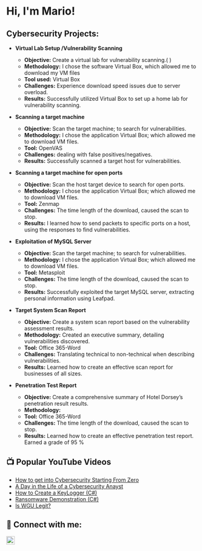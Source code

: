<h1>Hi, I'm Mario! 

<h2>Cybersecurity Projects:</h2>

- <b> Virtual Lab Setup /Vulnerability Scanning </b>

  - **Objective:** Create a virtual lab for vulnerability scanning.(   )
  - **Methodology:** I chose the software Virtual Box, which allowed me to download my VM files
  - **Tool used:** Virtual Box
  - **Challenges:** Experience download speed issues due to server overload.  
  - **Results:** Successfully utilized Virtual Box to set up a home lab for vulnerability scanning. 
    
- <b>Scanning a target machine</b>
  
  - **Objective:** Scan the target machine; to search for vulnerabilities.
  - **Methodology:** I chose the application Virtual Box; which allowed me to download VM files.
  - **Tool:** OpenVAS
  - **Challenges:** dealing with false positives/negatives.
  - **Results:** Successfully scanned a target host for vulnerabilities.
    
- <b>Scanning a target machine for open ports</b>

  - **Objective:** Scan the host target device to search for open ports.
  - **Methodology:** I chose the application Virtual Box; which allowed me to download VM files.
  - **Tool:** Zenmap
  - **Challenges:** The time length of the download, caused the scan to stop.
  - **Results:** I learned how to send packets to specific ports on a host, using the responses to find vulnerabilities.
    
- <b> Exploitation of MySQL Server </b>

  - **Objective:** Scan the target machine; to search for vulnerabilities.
  - **Methodology:** I chose the application Virtual Box; which allowed me to download VM files.
  - **Tool:** Metasploit
  - **Challenges:** The time length of the download, caused the scan to stop.
  - **Results:** Successfully exploited the target MySQL server, extracting personal information using Leafpad. 

- <b>Target System Scan Report</b>

  - **Objective:** Create a system scan report based on the vulnerability assessment results.
  - **Methodology:** Created an executive summary, detailing vulnerabilities discovered.
  - **Tool:** Office 365-Word
  - **Challenges:** Translating technical to non-technical when describing vulnerabilities.
  - **Results:** Learned how to create an effective scan report for businesses of all sizes.
 
- <b> Penetration Test Report </b>

  - **Objective:** Create a comprehensive summary of Hotel Dorsey’s penetration result results.
  - **Methodology:**
  - **Tool:** Office 365-Word
  - **Challenges:** The time length of the download, caused the scan to stop.
  - **Results:** Learned how to create an effective penetration test report. Earned a grade of 95 % 


<h2>📺 Popular YouTube Videos</h2>

- [How to get into Cybersecurity Starting From Zero](https://www.youtube.com/watch?v=a83ASGn_V_s)
- [A Day in the Life of a Cybersecurity Anayst](https://www.youtube.com/watch?v=uHy3oM7NnoU)
- [How to Create a KeyLogger (C#)](https://www.youtube.com/watch?v=N-L9hklSlNk)
- [Ransomware Demonstration (C#)](https://www.youtube.com/watch?v=OfvdQeh79s0)
- [Is WGU Legit?](https://www.youtube.com/watch?v=E2MwRWxDBkA)

<h2> 🤳 Connect with me:</h2>


[<img align="left" alt="JoshMadakor | LinkedIn" width="22px" src="https://cdn.jsdelivr.net/npm/simple-icons@v3/icons/linkedin.svg" />][linkedin]


[twitter]: https://twitter.com/joshmadakor
[youtube]: https://www.youtube.com/c/joshmadakor
[instagram]: https://www.instagram.com/joshmadakor/
[linkedin]: https://linkedin.com/in/joshmadakor

<!--
**joshmadakor1/joshmadakor1** is a ✨ _special_ ✨ repository because its `README.md` (this file) appears on your GitHub profile.

Here are some ideas to get you started:

- 🔭 I’m currently working on ...
- 🌱 I’m currently learning ...
- 👯 I’m looking to collaborate on ...
- 🤔 I’m looking for help with ...
- 💬 Ask me about ...
- 📫 How to reach me: ...
- 😄 Pronouns: ...
- ⚡ Fun fact: ...
-->
